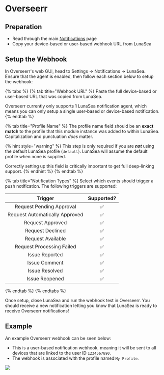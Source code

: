 # Overseerr

## Preparation

* Read through the main [Notifications](./) page
* Copy your device-based or user-based webhook URL from LunaSea

## Setup the Webhook

In Overseerr's web GUI, head to Settings -> Notifications -> LunaSea. Ensure that the agent is enabled, then follow each section below to setup the webhook:

{% tabs %}
{% tab title="Webhook URL" %}
Paste the full device-based or user-based URL that was copied from LunaSea.

Overseerr currently only supports 1 LunaSea notification agent, which means you can only setup a single user-based or device-based notification.
{% endtab %}

{% tab title="Profile Name" %}
The profile name field should be an **exact match** to the profile that this module instance was added to within LunaSea. Capitalization and punctuation _does_ matter.

{% hint style="warning" %}
This step is only required if you are _**not**_ using the default LunaSea profile (`default`). LunaSea will assume the default profile when none is supplied.

Correctly setting up this field is critically important to get full deep-linking support.
{% endhint %}
{% endtab %}

{% tab title="Notification Types" %}
Select which events should trigger a push notification. The following triggers are supported:

|             Trigger            | Supported? |
| :----------------------------: | :--------: |
|    Request Pending Approval    |      ✅     |
| Request Automatically Approved |      ✅     |
|        Request Approved        |      ✅     |
|        Request Declined        |      ✅     |
|        Request Available       |      ✅     |
|    Request Processing Failed   |      ✅     |
|         Issue Reported         |      ✅     |
|          Issue Comment         |      ✅     |
|         Issue Resolved         |      ✅     |
|         Issue Reopened         |      ✅     |
{% endtab %}
{% endtabs %}

Once setup, close LunaSea and run the webhook test in Overseerr. You should receive a new notification letting you know that LunaSea is ready to receive Overseerr notifications!

## Example

An example Overseerr webhook can be seen below:

* This is a user-based notification webhook, meaning it will be sent to all devices that are linked to the user ID `1234567890`.
* The webhook is associated with the profile named `My Profile`.

![](<../../.gitbook/assets/overseerr\_notification\_sample\_v2 (1).png>)
